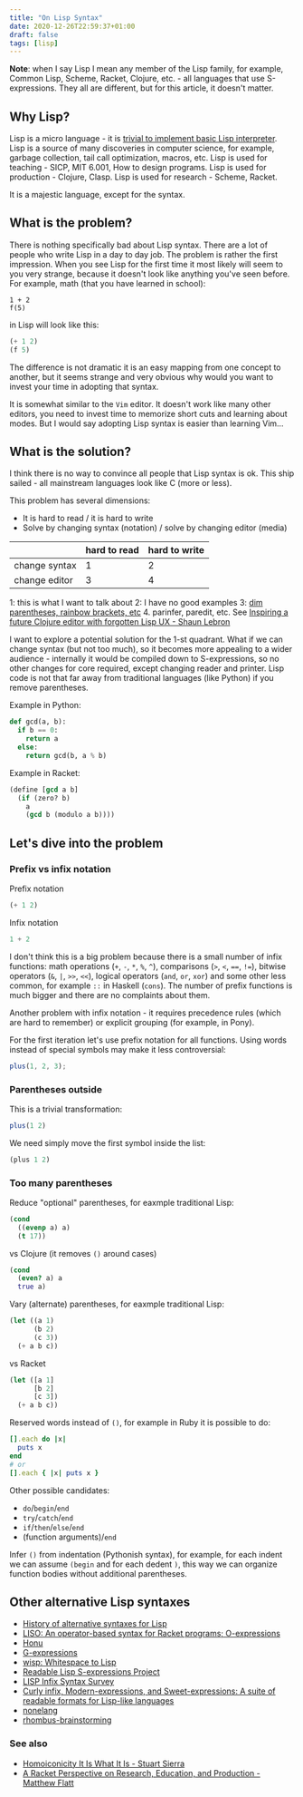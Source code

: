 ```yaml
---
title: "On Lisp Syntax"
date: 2020-12-26T22:59:37+01:00
draft: false
tags: [lisp]
---
```


**Note**: when I say Lisp I mean any member of the Lisp family, for example, Common Lisp, Scheme, Racket, Clojure, etc. - all languages that use S-expressions. They all are different, but for this article, it doesn't matter.

## Why Lisp?

Lisp is a micro language - it is [trivial to implement basic Lisp interpreter](http://www.norvig.com/lispy.html). Lisp is a source of many discoveries in computer science, for example, garbage collection, tail call optimization, macros, etc. Lisp is used for teaching - SICP, MIT 6.001, How to design programs. Lisp is used for production - Clojure, Clasp. Lisp is used for research - Scheme, Racket.

It is a majestic language, except for the syntax.

## What is the problem?

There is nothing specifically bad about Lisp syntax. There are a lot of people who write Lisp in a day to day job. The problem is rather the first impression. When you see Lisp for the first time it most likely will seem to you very strange, because it doesn't look like anything you've seen before. For example, math (that you have learned in school):

```text
1 + 2
f(5)
```

in Lisp will look like this:

```lisp
(+ 1 2)
(f 5)
```

The difference is not dramatic it is an easy mapping from one concept to another, but it seems strange and very obvious why would you want to invest your time in adopting that syntax.

It is somewhat similar to the `Vim` editor. It doesn't work like many other editors, you need to invest time to memorize short cuts and learning about modes. But I would say adopting Lisp syntax is easier than learning Vim...

## What is the solution?

I think there is no way to convince all people that Lisp syntax is ok. This ship sailed - all mainstream languages look like C (more or less).

This problem has several dimensions:

- It is hard to read / it is hard to write
- Solve by changing syntax (notation) / solve by changing editor (media)

|               | hard to read | hard to write |
| ------------- | ------------ | ------------- |
| change syntax | 1            | 2             |
| change editor | 3            | 4             |

1: this is what I want to talk about
2: I have no good examples
3: [dim parentheses, rainbow brackets, etc](https://youtu.be/K0Tsa3smr1w?t=723) 4. parinfer, paredit, etc. See [Inspiring a future Clojure editor with forgotten Lisp UX - Shaun Lebron](https://www.youtube.com/watch?v=K0Tsa3smr1w)

I want to explore a potential solution for the 1-st quadrant. What if we can change syntax (but not too much), so it becomes more appealing to a wider audience - internally it would be compiled down to S-expressions, so no other changes for core required, except changing reader and printer. Lisp code is not that far away from traditional languages (like Python) if you remove parentheses.

Example in Python:

```python
def gcd(a, b):
  if b == 0:
    return a
  else:
    return gcd(b, a % b)
```

Example in Racket:

```lisp
(define [gcd a b]
  (if (zero? b)
    a
    (gcd b (modulo a b))))
```

## Let's dive into the problem

### Prefix vs infix notation

Prefix notation

```lisp
(+ 1 2)
```

Infix notation

```python
1 + 2
```

I don't think this is a big problem because there is a small number of infix functions: math operations (`+`, `-`, `*`, `%`, `^`), comparisons (`>`, `<`, `==`, `!=`), bitwise operators (`&`, `|`, `>>`, `<<`), logical operators (`and`, `or`, `xor`) and some other less common, for example `::` in Haskell (`cons`). The number of prefix functions is much bigger and there are no complaints about them.

Another problem with infix notation - it requires precedence rules (which are hard to remember) or explicit grouping (for example, in Pony).

For the first iteration let's use prefix notation for all functions. Using words instead of special symbols may make it less controversial:

```js
plus(1, 2, 3);
```

### Parentheses outside

This is a trivial transformation:

```js
plus(1 2)
```

We need simply move the first symbol inside the list:

```lisp
(plus 1 2)
```

### Too many parentheses

Reduce "optional" parentheses, for eaxmple traditional Lisp:

```lisp
(cond
  ((evenp a) a)
  (t 17))
```

vs Clojure (it removes `()` around cases)

```clj
(cond
  (even? a) a
  true a)
```

Vary (alternate) parentheses, for eaxmple traditional Lisp:

```lisp
(let ((a 1)
      (b 2)
      (c 3))
  (+ a b c))
```

vs Racket

```lisp
(let ([a 1]
      [b 2]
      [c 3])
  (+ a b c))
```

Reserved words instead of `()`, for example in Ruby it is possible to do:

```ruby
[].each do |x|
  puts x
end
# or
[].each { |x| puts x }
```

Other possible candidates:

- `do`/`begin`/`end`
- `try`/`catch`/`end`
- `if`/`then`/`else`/`end`
- (function arguments)/`end`

Infer `()` from indentation (Pythonish syntax), for example, for each indent we can assume `(begin` and for each dedent `)`, this way we can organize function bodies without additional parentheses.

## Other alternative Lisp syntaxes

- [History of alternative syntaxes for Lisp](https://github.com/shaunlebron/history-of-lisp-parens/blob/master/alt-syntax.md)
- [LISO: An operator-based syntax for Racket programs; O-expressions](http://breuleux.net/blog/liso.html)
- [Honu](https://github.com/shaunlebron/history-of-lisp-parens/blob/master/papers/rafkind2012.pdf)
- [G-expressions](https://github.com/shaunlebron/history-of-lisp-parens/blob/master/papers/palmer2009.pdf)
- [wisp: Whitespace to Lisp](https://www.draketo.de/english/wisp)
- [Readable Lisp S-expressions Project](https://readable.sourceforge.io/)
- [LISP Infix Syntax Survey](http://xahlee.info/comp/lisp_sans_sexp.html)
- [Curly infix, Modern-expressions, and Sweet-expressions: A suite of readable formats for Lisp-like languages](https://dwheeler.com/readable/sweet-expressions.html)
- [nonelang](https://nonelang.readthedocs.io/en/latest/dataformat.html)
- [rhombus-brainstorming](https://github.com/racket/rhombus-brainstorming/issues/3)

### See also

- [Homoiconicity It Is What It Is - Stuart Sierra](https://www.youtube.com/watch?v=o7zyGMcav3c)
- [A Racket Perspective on Research, Education, and Production - Matthew Flatt](https://youtu.be/LN0qG-i1iT0?t=2360)
